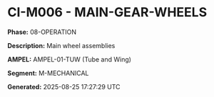 # CI-M006 - MAIN-GEAR-WHEELS

**Phase:** 08-OPERATION

**Description:** Main wheel assemblies

**AMPEL:** AMPEL-01-TUW (Tube and Wing)

**Segment:** M-MECHANICAL

**Generated:** 2025-08-25 17:27:29 UTC
